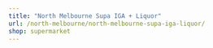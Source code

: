 ```yaml
---
title: "North Melbourne Supa IGA + Liquor"
url: /north-melbourne/north-melbourne-supa-iga-liquor/
shop: supermarket
---
```

